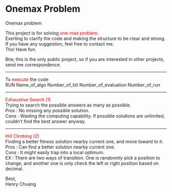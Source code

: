 # Onemax Problem
Onemax problem

This project is for solving <font color=red>one-max problem</font>.  
Exerting to clarify the code and making the structure to be clear and strong.  
If you have any suggestion, feel free to contact me.  
Thx! Have fun.  

Btw, this is the only public project, so if you are interested in other projects, send me correspondence.  

-----  
To <font color=red>execute</font> the code  
RUN Name_of_algo Number_of_bit Number_of_evaluation Number_of_run  

-----
<font color=red>Exhaustive Search (1)</font>  
Trying to search the possible answers as many as possible.  
Pros : No missing any possible solution.  
Cons : Wasting the computing capability. If possible solutions are unlimited, couldn't find the best answer anyway.  

-----
<font color=red>Hill Climbing (2)</font>  
Finding a better fitness solution nearby current one, and move toward to it.  
Pros : Can find a better solution nearby current one.  
Cons : It might easily trap into a local optimum.  
EX : There are two ways of transition. One is randonmly pick a position to change,
and another one is only check the left or right position based on decimal.  
  
Best,  
Henry Chuang
